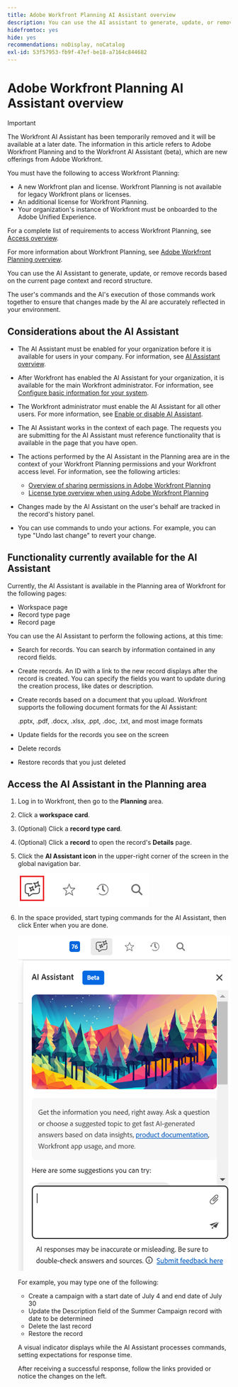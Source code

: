 ```yaml
---
title: Adobe Workfront Planning AI Assistant overview
description: You can use the AI assistant to generate, update, or remove records based on the current page context and record structure. The user's commands and the AI's execution of those commands work together to ensure that changes made by the AI are accurately reflected in your environment.
hidefromtoc: yes
hide: yes
recommendations: noDisplay, noCatalog
exl-id: 53f57953-fb9f-47ef-be18-a7164c844682
---
```

# Adobe Workfront Planning AI Assistant overview

<!-- update metadata above at GA-->


>[!IMPORTANT]
>
><span class="preview">The Workfront AI Assistant has been temporarily removed and it will be available at a later date.</span>
>The information in this article refers to Adobe Workfront Planning and to the Workfront AI Assistant (beta), which are new offerings from Adobe Workfront.
>
>You must have the following to access Workfront Planning:
>
>* A new Workfront plan and license. Workfront Planning is not available for legacy Workfront plans or licenses. 
>* An additional license for Workfront Planning. 
>* Your organization's instance of Workfront must be onboarded to the Adobe Unified Experience.
>
> For a complete list of requirements to access Workfront Planning, see [Access overview](/help/quicksilver/planning/access/access-overview.md). 
> 
>For more information about Workfront Planning, see [Adobe Workfront Planning overview](/help/quicksilver/planning/general/planning-overview.md).


You can use the AI Assistant to generate, update, or remove records based on the current page context and record structure. 

The user's commands and the AI's execution of those commands work together to ensure that changes made by the AI are accurately reflected in your environment. 

## Considerations about the AI Assistant

* The AI Assistant must be enabled for your organization before it is available for users in your company. For information, see [AI Assistant overview](/help/quicksilver/workfront-basics/ai-assistant/ai-assistant-overview.md). 
* After Workfront has enabled the AI Assistant for your organization, it is available for the main Workfront administrator. For information, see [Configure basic information for your system](/help/quicksilver/administration-and-setup/get-started-wf-administration/configure-basic-info.md). 

* The Workfront administrator must enable the AI Assistant for all other users. For more information, see [Enable or disable AI Assistant](/help/quicksilver/workfront-basics/ai-assistant/enable-or-disable-assistant.md). 

* The AI Assistant works in the context of each page. The requests you are submitting for the AI Assistant must reference functionality that is available in the page that you have open. 

* The actions performed by the AI Assistant in the Planning area are in the context of your Workfront Planning permissions and your Workfront access level. For information, see the following articles: 

    * [Overview of sharing permissions in Adobe Workfront Planning](/help/quicksilver/planning/access/sharing-permissions-overview.md)
    * [License type overview when using Adobe Workfront Planning](/help/quicksilver/planning/access/license-type-overview.md)

* Changes made by the AI Assistant on the user's behalf are tracked in the record's history panel. 

* You can use commands to undo your actions. For example, you can type "Undo last change" to revert your change. 

## Functionality currently available for the AI Assistant

Currently, the AI Assistant is available in the Planning area of Workfront for the following pages:

* Workspace page
* Record type page
* Record page

You can use the AI Assistant to perform the following actions, at this time:

* Search for records. You can search by information contained in any record fields. 
* Create records. An ID with a link to the new record displays after the record is created. You can specify the fields you want to update during the creation process, like dates or description. 
* Create records based on a document that you upload. Workfront supports the following document formats for the AI Assistant:

    .pptx, .pdf, .docx, .xlsx, .ppt, .doc, .txt, and most image formats
* Update fields for the records you see on the screen
* Delete records
* Restore records that you just deleted

## Access the AI Assistant in the Planning area

1. Log in to Workfront, then go to the **Planning** area. 

1. Click a **workspace card**. 

1. (Optional) Click a **record type card**. 

1. (Optional) Click a **record** to open the record's **Details** page.

1. Click the **AI Assistant icon** in the upper-right corner of the screen in the global navigation bar. 

    ![](assets/ai-assistant-icon-highlighted.png)

1. In the space provided, start typing commands for the AI Assistant, then click Enter when you are done. 

    ![](assets/ai-assistant-panel-with-empty-command-box.png)

    For example, you may type one of the following:

    * Create a campaign with a start date of July 4 and end date of July 30
    * Update the Description field of the Summer Campaign record with date to be determined
    * Delete the last record
    * Restore the record 

    A visual indicator displays while the AI Assistant processes commands, setting expectations for response time.
    
    After receiving a successful response, follow the links provided or notice the changes on the left.
